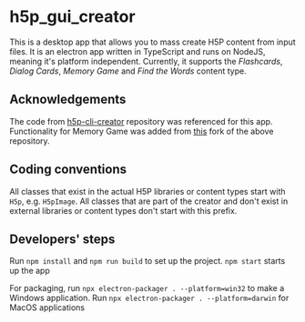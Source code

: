 # h5p_gui_creator

This is a desktop app that allows you to mass create H5P content from input files. It is an electron app written in TypeScript and runs on NodeJS, meaning it's platform independent. Currently, it supports the *Flashcards*, *Dialog Cards*, *Memory Game* and *Find the Words* content type.

## Acknowledgements
The code from <a href="https://github.com/sr258/h5p-cli-creator">h5p-cli-creator</a> repository was referenced for this app.
Functionality for Memory Game was added from <a href="https://github.com/winry-brain/h5p-cli-creator">this</a> fork of the above repository.

## Coding conventions
All classes that exist in the actual H5P libraries or content types start with `H5p`, e.g. `H5pImage`. All classes that are part of the creator and don't exist in external libraries or content types don't start with this prefix.

## Developers' steps
Run `npm install` and `npm run build` to set up the project.
`npm start` starts up the app

For packaging, run `npx electron-packager . --platform=win32` to make a Windows application.
Run `npx electron-packager . --platform=darwin` for MacOS applications